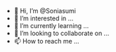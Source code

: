- 👋 Hi, I’m @Soniasumi
- 👀 I’m interested in ...
- 🌱 I’m currently learning ...
- 💞️ I’m looking to collaborate on ...
- 📫 How to reach me ...

<!---
Soniasumi/Soniasumi is a ✨ special ✨ repository because its `README.md` (this file) appears on your GitHub profile.
You can click the Preview link to take a look at your changes.
--->
